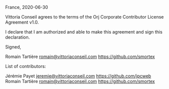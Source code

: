 France, 2020-06-30

Vittoria Conseil agrees to the terms of the Orj Corporate Contributor License
Agreement v1.0.

I declare that I am authorized and able to make this agreement and sign this
declaration.

Signed,

Romain Tartière romain@vittoriaconseil.com https://github.com/smortex

List of contributors:

Jérémie Payet jeremie@vittoriaconseil.com https://github.com/jpcweb
Romain Tartière romain@vittoriaconseil.com https://github.com/smortex

